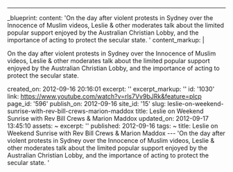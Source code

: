 ---
_blueprint:
  content: 'On the day after violent protests in Sydney over the Innocence of Muslim
    videos, Leslie & other moderates talk about the limited popular support enjoyed
    by the Australian Christian Lobby, and the importance of acting to protect the
    secular state. '
  content_markup: |
    <p>On the day after violent protests in Sydney over the Innocence of Muslim videos, Leslie &amp; other moderates talk about the limited popular support enjoyed by the Australian Christian Lobby, and the importance of acting to protect the secular state.</p>
  created_on: 2012-09-16 20:16:01
  excerpt: ''
  excerpt_markup: ''
  id: '1030'
  link: https://www.youtube.com/watch?v=rls7Vv9bJRk&feature=plcp
  page_id: '596'
  publish_on: 2012-09-16
  site_id: '15'
  slug: leslie-on-weekend-sunrise-with-rev-bill-crews-marion-maddox
  title: Leslie on Weekend Sunrise with Rev Bill Crews & Marion Maddox
  updated_on: 2012-09-17 13:45:10
assets: ~
excerpt: ''
published: 2012-09-16
tags: ~
title: Leslie on Weekend Sunrise with Rev Bill Crews & Marion Maddox
--- 'On the day after violent protests in Sydney over the Innocence of Muslim videos,
  Leslie & other moderates talk about the limited popular support enjoyed by the Australian
  Christian Lobby, and the importance of acting to protect the secular state. '

